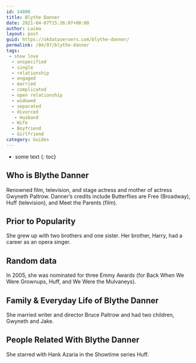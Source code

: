 ```yaml
---
id: 14806
title: Blythe Danner
date: 2021-04-07T15:26:07+00:00
author: Laima
layout: post
guid: https://ukdataservers.com/blythe-danner/
permalink: /04/07/blythe-danner
tags:
 - show love
  - unspecified
  - single
  - relationship
  - engaged
  - married
  - complicated
  - open relationship
  - widowed
  - separated
  - divorced
   - Husband
  - Wife
  - Boyfriend
  - Girlfriend
category: Guides
---
```


* some text
{: toc}


## Who is Blythe Danner
                  
                  
                  
Renowned film, television, and stage actress and mother of actress Gwyneth Paltrow. Danner&#8217;s credits include Butterflies are Free (Broadway), Huff (television), and Meet the Parents (film).
                  
              
            
              
            
                
                
                
## Prior to Popularity
                  
                  
                  
She grew up with two brothers and one sister. Her brother, Harry, had a career as an opera singer.
                  
              
            
              
            
                
                
                
## Random data
                  
                  
                  
In 2005, she was nominated for three Emmy Awards (for Back When We Were Grownups, Huff, and We Were the Mulvaneys).
                  
              
            
              
            
                
                
                
## Family & Everyday Life of Blythe Danner
                  
                  
                  
She married writer and director Bruce Paltrow and had two children, Gwyneth and Jake.
                  
              
            
              
            
                
                
                
## People Related With Blythe Danner
                  
                  
                  
She starred with Hank Azaria in the Showtime series Huff.
                  
              
            
              
            
                
              
            
              
              
            
            
              
            
          
          
          